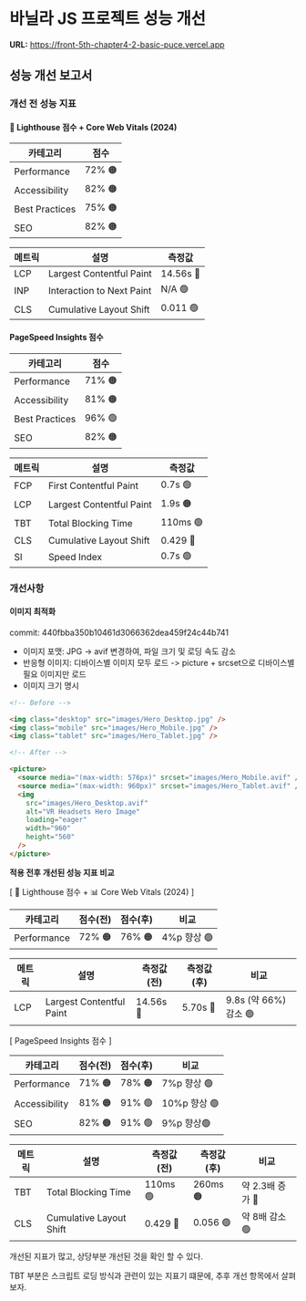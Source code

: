 # 바닐라 JS 프로젝트 성능 개선

**URL:** https://front-5th-chapter4-2-basic-puce.vercel.app

## 성능 개선 보고서

### 개선 전 성능 지표

#### 🎯 Lighthouse 점수 + Core Web Vitals (2024)

| 카테고리       | 점수   |
| -------------- | ------ |
| Performance    | 72% 🟠 |
| Accessibility  | 82% 🟠 |
| Best Practices | 75% 🟠 |
| SEO            | 82% 🟠 |

| 메트릭 | 설명                      | 측정값    |
| ------ | ------------------------- | --------- |
| LCP    | Largest Contentful Paint  | 14.56s 🔴 |
| INP    | Interaction to Next Paint | N/A 🟢    |
| CLS    | Cumulative Layout Shift   | 0.011 🟢  |

#### PageSpeed Insights 점수

| 카테고리       | 점수   |
| -------------- | ------ |
| Performance    | 71% 🟠 |
| Accessibility  | 81% 🟠 |
| Best Practices | 96% 🟢 |
| SEO            | 82% 🟠 |

| 메트릭 | 설명                     | 측정값   |
| ------ | ------------------------ | -------- |
| FCP    | First Contentful Paint   | 0.7s 🟢  |
| LCP    | Largest Contentful Paint | 1.9s 🟠  |
| TBT    | Total Blocking Time      | 110ms 🟢 |
| CLS    | Cumulative Layout Shift  | 0.429 🔴 |
| SI     | Speed Index              | 0.7s 🟢  |

### 개선사항

#### 이미지 최적화

commit: 440fbba350b10461d3066362dea459f24c44b741

- 이미지 포맷: JPG -> avif 변경하여, 파일 크기 및 로딩 속도 감소
- 반응형 이미지: 디바이스별 이미지 모두 로드 -> picture + srcset으로 디바이스별 필요 이미지만 로드
- 이미지 크기 명시

```html
<!-- Before -->

<img class="desktop" src="images/Hero_Desktop.jpg" />
<img class="mobile" src="images/Hero_Mobile.jpg" />
<img class="tablet" src="images/Hero_Tablet.jpg" />

<!-- After -->

<picture>
  <source media="(max-width: 576px)" srcset="images/Hero_Mobile.avif" />
  <source media="(max-width: 960px)" srcset="images/Hero_Tablet.avif" />
  <img
    src="images/Hero_Desktop.avif"
    alt="VR Headsets Hero Image"
    loading="eager"
    width="960"
    height="560"
  />
</picture>
```

**적용 전후 개선된 성능 지표 비교**

[ 🎯 Lighthouse 점수 + 📊 Core Web Vitals (2024) ]

| 카테고리    | 점수(전) | 점수(후) | 비교        |
| ----------- | -------- | -------- | ----------- |
| Performance | 72% 🟠   | 76% 🟠   | 4%p 향상 🟢 |

| 메트릭 | 설명                     | 측정값(전) | 측정값(후) | 비교                  |
| ------ | ------------------------ | ---------- | ---------- | --------------------- |
| LCP    | Largest Contentful Paint | 14.56s 🔴  | 5.70s 🔴   | 9.8s (약 66%) 감소 🟢 |

[ PageSpeed Insights 점수 ]

| 카테고리      | 점수(전) | 점수(후) | 비교         |
| ------------- | -------- | -------- | ------------ |
| Performance   | 71% 🟠   | 78% 🟠   | 7%p 향상 🟢  |
| Accessibility | 81% 🟠   | 91% 🟢   | 10%p 향상 🟢 |
| SEO           | 82% 🟠   | 91% 🟢   | 9%p 향상🟢   |

| 메트릭 | 설명                    | 측정값(전) | 측정값(후) | 비교             |
| ------ | ----------------------- | ---------- | ---------- | ---------------- |
| TBT    | Total Blocking Time     | 110ms 🟢   | 260ms 🟠   | 약 2.3배 증가 🔴 |
| CLS    | Cumulative Layout Shift | 0.429 🔴   | 0.056 🟢   | 약 8배 감소 🟢   |

개선된 지표가 많고, 상당부분 개선된 것을 확인 할 수 있다.

TBT 부분은 스크립트 로딩 방식과 관련이 있는 지표기 떄문에, 추후 개선 항목에서 살펴보자.

####
